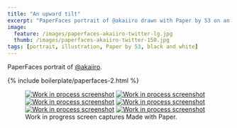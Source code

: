 ```yaml
---
title: "An upward tilt"
excerpt: "PaperFaces portrait of @akaiiro drawn with Paper by 53 on an iPad."
image: 
  feature: /images/paperfaces-akaiiro-twitter-lg.jpg
  thumb: /images/paperfaces-akaiiro-twitter-150.jpg
tags: [portrait, illustration, Paper by 53, black and white]
---
```


PaperFaces portrait of [@akaiiro](http://twitter.com/akaiiro).

{% include boilerplate/paperfaces-2.html %}

<figure class="third">
	<a href="{{ site.url }}/images/paperfaces-akaiiro-process-1-lg.jpg"><img src="{{ site.url }}/images/paperfaces-akaiiro-process-1-600.jpg" alt="Work in process screenshot"></a>
	<a href="{{ site.url }}/images/paperfaces-akaiiro-process-2-lg.jpg"><img src="{{ site.url }}/images/paperfaces-akaiiro-process-2-600.jpg" alt="Work in process screenshot"></a>
	<a href="{{ site.url }}/images/paperfaces-akaiiro-process-3-lg.jpg"><img src="{{ site.url }}/images/paperfaces-akaiiro-process-3-600.jpg" alt="Work in process screenshot"></a>
	<a href="{{ site.url }}/images/paperfaces-akaiiro-process-4-lg.jpg"><img src="{{ site.url }}/images/paperfaces-akaiiro-process-4-600.jpg" alt="Work in process screenshot"></a>
	<a href="{{ site.url }}/images/paperfaces-akaiiro-process-5-lg.jpg"><img src="{{ site.url }}/images/paperfaces-akaiiro-process-5-600.jpg" alt="Work in process screenshot"></a>
	<a href="{{ site.url }}/images/paperfaces-akaiiro-process-6-lg.jpg"><img src="{{ site.url }}/images/paperfaces-akaiiro-process-6-600.jpg" alt="Work in process screenshot"></a>
	<figcaption>Work in progress screen captures Made with Paper.</figcaption>
</figure>